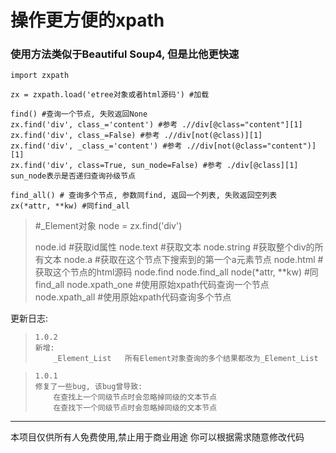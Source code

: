 # 操作更方便的xpath

### 使用方法类似于Beautiful Soup4, 但是比他更快速

```
import zxpath

zx = zxpath.load('etree对象或者html源码') #加载

find() #查询一个节点, 失败返回None
zx.find('div', class_='content') #参考 .//div[@class="content"][1]
zx.find('div', class_=False) #参考 .//div[not(@class)][1]
zx.find('div', _class_='content') #参考 .//div[not(@class="content")][1]
zx.find('div', class=True, sun_node=False) #参考 ./div[@class][1] sun_node表示是否递归查询孙级节点

find_all() # 查询多个节点, 参数同find, 返回一个列表, 失败返回空列表
zx(*attr, **kw) #同find_all
```

> #_Element对象
> node = zx.find('div')
>
> node.id #获取id属性
> node.text #获取文本
> node.string #获取整个div的所有文本
> node.a #获取在这个节点下搜索到的第一个a元素节点
> node.html #获取这个节点的html源码
> node.find
> node.find_all
> node(*attr, **kw) #同find_all
> node.xpath_one #使用原始xpath代码查询一个节点
> node.xpath_all #使用原始xpath代码查询多个节点

更新日志:
>     1.0.2
>     新增:
>         _Element_List   所有Element对象查询的多个结果都改为_Element_List

>     1.0.1
>     修复了一些bug, 该bug曾导致:
>         在查找上一个同级节点时会忽略掉同级的文本节点
>         在查找下一个同级节点时会忽略掉同级的文本节点

- - -
本项目仅供所有人免费使用,禁止用于商业用途
你可以根据需求随意修改代码
